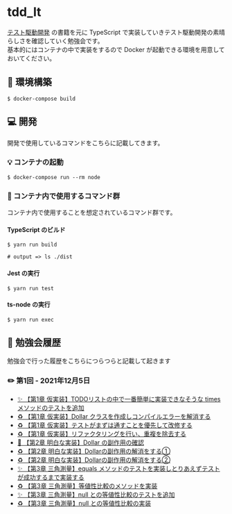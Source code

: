 # tdd_lt

[テスト駆動開発](https://www.amazon.co.jp/dp/B077D2L69C/ref=dp-kindle-redirect?_encoding=UTF8&btkr=1) の書籍を元に TypeScript で実装していきテスト駆動開発の素晴らしさを確認していく勉強会です。  
基本的にはコンテナの中で実装をするので Docker が起動できる環境を用意しておいてください。

## 💪 環境構築

```shell
$ docker-compose build
```

## 💻 開発

開発で使用しているコマンドをこちらに記載してきます。

### 💡 コンテナの起動

```shell
$ docker-compose run --rm node
```

### 🤖 コンテナ内で使用するコマンド群

コンテナ内で使用することを想定されているコマンド群です。

#### TypeScript のビルド

```shell
$ yarn run build

# output => ls ./dist
```

#### Jest の実行

```shell
$ yarn run test
```

#### ts-node の実行

```shell
$ yarn run exec
```

## 📖 勉強会履歴

勉強会で行った履歴をこちらにつらつらと記載して起きます

### ✏️ 第1回 - 2021年12月5日

- [✨ 【第1章 仮実装】TODOリストの中で一番簡単に実装できなそうな times メソッドのテストを追加](https://github.com/dodonki1223/tdd_lt/commit/33bbf98f682119792122ae62fb229f5916a1adbc)
- [♻️ 【第1章 仮実装】Dollar クラスを作成しコンパイルエラーを解消する](https://github.com/dodonki1223/tdd_lt/commit/c35c4c3f99fac25d4e3d4bc1d789bcdb3be581ca)
- [♻️ 【第1章 仮実装】テストがまずは通すことを優先して改修する](https://github.com/dodonki1223/tdd_lt/commit/77b7422f8b1b0fa9a2f0b243fe645ab949d4298c)
- [♻️ 【第1章 仮実装】リファクタリングを行い、重複を除去する](https://github.com/dodonki1223/tdd_lt/commit/e321a47cc22adfb5ac14648e71559d4c8932bfc7)
- [🐛 【第2章 明白な実装】Dollar の副作用の確認](https://github.com/dodonki1223/tdd_lt/commit/2a65e8619910ab6656a858fb99b11c5c1d34cb0d)
- [♻️ 【第2章 明白な実装】Dollarの副作用の解消をする①](https://github.com/dodonki1223/tdd_lt/commit/119ae2327b85c4a8d6f2cdaeab40b77de6deb65f) 
- [♻️ 【第2章 明白な実装】Dollarの副作用の解消をする②](https://github.com/dodonki1223/tdd_lt/commit/0570b0f580fd67e655a4af3cc6d7e075a732af30)
- [✨ 【第3章 三角測量】equals メソッドのテストを実装しとりあえずテストが成功するまで実装する](https://github.com/dodonki1223/tdd_lt/commit/cae0187aa790c22a18eec12a156d6f3af82ed998)
- [♻️ 【第3章 三角測量】等値性比較のメソッドを実装](https://github.com/dodonki1223/tdd_lt/commit/e9da67702436db650ba0f8c103331171d93dfec9)
- [✨ 【第3章 三角測量】null との等値性比較のテストを追加](https://github.com/dodonki1223/tdd_lt/commit/c5788d549ffcb28c48d4f9de0aa99742818e3e82)
- [♻️ 【第3章 三角測量】null との等値性比較の実装](https://github.com/dodonki1223/tdd_lt/commit/2b76bae906c49c90c83aaac5a344a752e51665a5)
